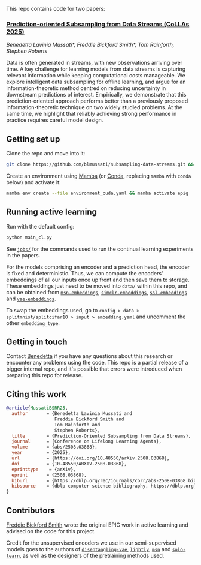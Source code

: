 This repo contains code for two papers:


### [Prediction-oriented Subsampling from Data Streams (CoLLAs 2025)](https://www.arxiv.org/pdf/2508.03868)

*Benedetta Lavinia Mussati\*, Freddie Bickford Smith\*, Tom Rainforth, Stephen Roberts*

Data is often generated in streams, with new observations arriving over time. A key challenge for learning models from data streams is capturing relevant information while keeping computational costs manageable. We explore intelligent data subsampling for offline learning, and argue for an information-theoretic method centred on reducing uncertainty in downstream predictions of interest. Empirically, we demonstrate that this prediction-oriented approach performs better than a previously proposed information-theoretic technique on two widely studied problems. At the same time, we highlight that reliably achieving strong performance in practice requires careful model design.

## Getting set up

Clone the repo and move into it:

```bash
git clone https://github.com/blmussati/subsampling-data-streams.git && cd epig
```

Create an environment using [Mamba](https://mamba.readthedocs.io) (or [Conda](https://conda.io), replacing `mamba` with `conda` below) and activate it:

```bash
mamba env create --file environment_cuda.yaml && mamba activate epig
```


## Running active learning

Run with the default config:

```bash
python main_cl.py
```

See [`jobs/`](/jobs/) for the commands used to run the continual learning experiments in the papers.

For the models comprising an encoder and a prediction head, the encoder is fixed and deterministic. 
Thus, we can compute the encoders' embeddings of all our inputs once up front and then save them to storage.
These embeddings just need to be moved into `data/` within this repo, and can be obtained from [`msn-embeddings`](https://github.com/fbickfordsmith/msn-embeddings.git), [`simclr-embeddings`](https://github.com/fbickfordsmith/simclr-embeddings.git), [`ssl-embeddings`](https://github.com/fbickfordsmith/ssl-embeddings.git) and [`vae-embeddings`](https://github.com/fbickfordsmith/vae-embeddings.git).

To swap the embeddings used, go to `config > data > splitmnist/splitcifar10 > input > embedding.yaml` and uncomment the other `embedding_type`.

## Getting in touch

Contact [Benedetta](https://github.com/blmussati) if you have any questions about this research or encounter any problems using the code.
This repo is a partial release of a bigger internal repo, and it's possible that errors were introduced when preparing this repo for release.


## Citing this work

```bibtex
@article{MussatiBSRR25,
  author       = {Benedetta Lavinia Mussati and
                  Freddie Bickford Smith and
                  Tom Rainforth and
                  Stephen Roberts},
  title        = {Prediction-Oriented Subsampling from Data Streams},
  journal      = {Conference on Lifelong Learning Agents},
  volume       = {abs/2508.03868},
  year         = {2025},
  url          = {https://doi.org/10.48550/arXiv.2508.03868},
  doi          = {10.48550/ARXIV.2508.03868},
  eprinttype    = {arXiv},
  eprint       = {2508.03868},
  biburl       = {https://dblp.org/rec/journals/corr/abs-2508-03868.bib},
  bibsource    = {dblp computer science bibliography, https://dblp.org}
}
```


## Contributors

[Freddie Bickford Smith](https://github.com/fbickfordsmith) wrote the original EPIG work in active learning and advised on the code for this project.

Credit for the unsupervised encoders we use in our semi-supervised models goes to the authors of [`disentangling-vae`](https://github.com/YannDubs/disentangling-vae), [`lightly`](https://github.com/lightly-ai/lightly), [`msn`](https://github.com/facebookresearch/msn) and [`solo-learn`](https://github.com/vturrisi/solo-learn), as well as the designers of the pretraining methods used.
